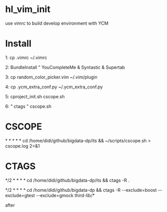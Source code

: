 # hl_vim_init
use vimrc to build develop environment with YCM
# Install
1: cp .vimrc ~/.vimrc

2: BundleInstall " YouCompleteMe & Syntastic & Supertab

3: cp random_color_picker.vim ~/.vim/plugin

4: cp .ycm_extra_conf.py ~/.ycm_extra_conf.py

5: cproject_init.sh cscope.sh

6: " ctags " cscope.sh

# CSCOPE 
\* * * * * cd /home/didi/github/bigdata-dp/its && ~/scripts/cscope.sh > cscope.log 2>&1

# CTAGS
\*/2 * * * * cd /home/didi/github/bigdata-dp/its && ctags -R .

\*/2 * * * * cd /home/didi/github/bigdata-dp && ctags -R --exclude=boost --exclude=gtest --exclude=gmock third-lib/*

after
